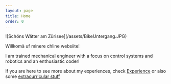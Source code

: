 ```yaml
---
layout: page
title: Home
order: 0
---
```

<body class="theme-base-08">
![Schöns Wätter am Zürisee](/assets/BikeUntergang.JPG)
<p class="message">
  Willkomä uf minere chline websiite!
</p>

I am trained mechanical engineer with a focus on control systems and robotics and an enthusiastic coder!

If you are here to see more about my experiences, check [Experience](/experience) or also some [extracurricular stuff](/extracurricular)
